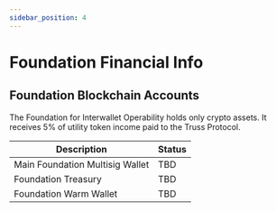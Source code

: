 ```yaml
---
sidebar_position: 4
---
```


# Foundation Financial Info

## Foundation Blockchain Accounts

The Foundation for Interwallet Operability holds only crypto assets.  It receives 5% of utility token income paid to the Truss Protocol.  

|Description|Status|
|---|---|
|Main Foundation Multisig Wallet|TBD|
|Foundation Treasury|TBD|
|Foundation Warm Wallet|TBD|